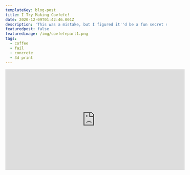 ```yaml
---
templateKey: blog-post
title: I Try Making Covfefe!
date: 2020-12-09T01:42:46.001Z
description: 'This was a mistake, but I figured it''d be a fun secret santa gift!'
featuredpost: false
featuredimage: /img/covfefepart1.png
tags:
  - coffee
  - fail
  - concrete
  - 3d print
---
```

<iframe width="560" height="315" src="https://www.youtube.com/embed/BuLYwCr-qfs" frameborder="0" allow="accelerometer; autoplay; clipboard-write; encrypted-media; gyroscope; picture-in-picture" allowfullscreen></iframe>

